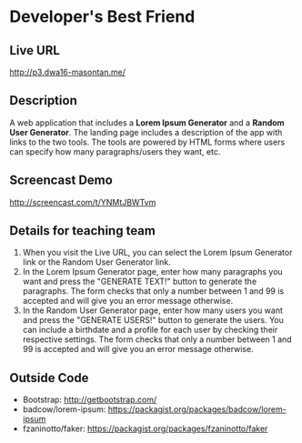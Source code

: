 # Developer's Best Friend

## Live URL
http://p3.dwa16-masontan.me/

## Description
A web application that includes a **Lorem Ipsum Generator** and a **Random User Generator**. The landing page includes a description of the app with links to the two tools. The tools are powered by HTML forms where users can specify how many paragraphs/users they want, etc.

## Screencast Demo
http://screencast.com/t/YNMtJBWTvm

## Details for teaching team
1. When you visit the Live URL, you can select the Lorem Ipsum Generator link or the Random User Generator link.
2. In the Lorem Ipsum Generator page, enter how many paragraphs you want and press the "GENERATE TEXT!" button to generate the paragraphs. The form checks that only a number between 1 and 99 is accepted and will give you an error message otherwise.
3. In the Random User Generator page, enter how many users you want and press the "GENERATE USERS!" button to generate the users. You can include a birthdate and a profile for each user by checking their respective settings. The form checks that only a number between 1 and 99 is accepted and will give you an error message otherwise.

## Outside Code
* Bootstrap: http://getbootstrap.com/
* badcow/lorem-ipsum: https://packagist.org/packages/badcow/lorem-ipsum
* fzaninotto/faker: https://packagist.org/packages/fzaninotto/faker
